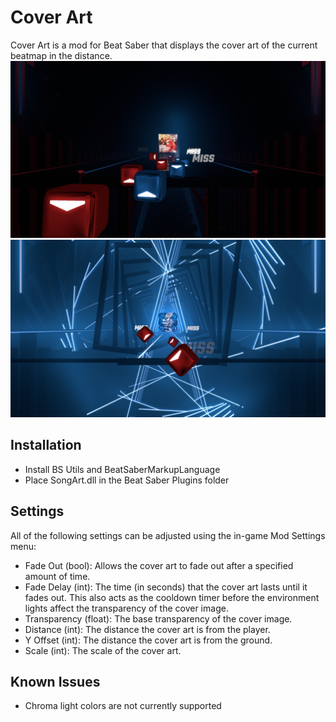 # Cover Art
Cover Art is a mod for Beat Saber that displays the cover art of the current beatmap in the distance.
![Screenshot 1](SongArt/Screenshots/ss1.jpg)
![Screenshot 2](SongArt/Screenshots/ss2.jpg)

## Installation

- Install BS Utils and BeatSaberMarkupLanguage
- Place SongArt.dll in the Beat Saber Plugins folder

## Settings

All of the following settings can be adjusted using the in-game Mod Settings menu:
- Fade Out (bool): Allows the cover art to fade out after a specified amount of time.
- Fade Delay (int): The time (in seconds) that the cover art lasts until it fades out. This also acts as the cooldown timer before the environment lights affect the transparency of the cover image.
- Transparency (float): The base transparency of the cover image.
- Distance (int): The distance the cover art is from the player.
- Y Offset (int): The distance the cover art is from the ground.
- Scale (int): The scale of the cover art.

## Known Issues

- Chroma light colors are not currently supported